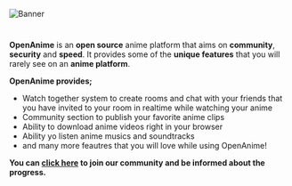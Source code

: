 ![Banner](https://i.imgur.com/Bka6xky.png)
#
**OpenAnime** is an **open source** anime platform that aims on **community**, **security** and **speed**. It provides some of the **unique features** that you will rarely see on an **anime platform**.

**OpenAnime provides;**
- Watch together system to create rooms and chat with your friends that you have invited to your room in realtime while watching your anime
- Community section to publish your favorite anime clips 
- Ability to download anime videos right in your browser
- Ability yo listen anime musics and soundtracks
- and many more feautres that you will love while using OpenAnime!

**You can [click here](https://discord.gg/wdjEkU3YFA) to join our community and be informed about the progress.**
